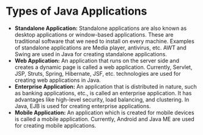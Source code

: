 <!DOCTYPE html>
<html lang="en">
<head>
    <meta charset="UTF-8">
    <meta name="viewport" content="width=device-width, initial-scale=1.0">
    <title>Java Applications</title>
</head>
<body>
    <h1>Types of Java Applications</h1>
    <ul>
        <li>
            <strong>Standalone Application:</strong>
            Standalone applications are also known as desktop applications or window-based applications. These are traditional software that we need to install on every machine. Examples of standalone applications are Media player, antivirus, etc. AWT and Swing are used in Java for creating standalone applications.
        </li>
        <li>
            <strong>Web Application:</strong>
            An application that runs on the server side and creates a dynamic page is called a web application. Currently, Servlet, JSP, Struts, Spring, Hibernate, JSF, etc. technologies are used for creating web applications in Java.
        </li>
        <li>
            <strong>Enterprise Application:</strong>
            An application that is distributed in nature, such as banking applications, etc., is called an enterprise application. It has advantages like high-level security, load balancing, and clustering. In Java, EJB is used for creating enterprise applications.
        </li>
        <li>
            <strong>Mobile Application:</strong>
            An application which is created for mobile devices is called a mobile application. Currently, Android and Java ME are used for creating mobile applications.
        </li>
    </ul>
</body>
</html>
